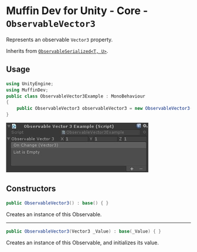 # Muffin Dev for Unity - Core - `ObservableVector3`

Represents an observable `Vector3` property.

Inherits from [`ObservableSerialized<T, U>`](./observable-serialized.md).

## Usage

```cs
using UnityEngine;
using MuffinDev;
public class ObservableVector3Example : MonoBehaviour
{
    public ObservableVector3 observableVector3 = new ObservableVector3(Vector3.right);
}
```

![`ObservableVector3` view in inspector](./Images/observable-vector3-example.jpg)

## Constructors

```cs
public ObservableVector3() : base() { }
```

Creates an instance of this Observable.

---

```cs
public ObservableVector3(Vector3 _Value) : base(_Value) { }
```

Creates an instance of this Observable, and initializes its value.
